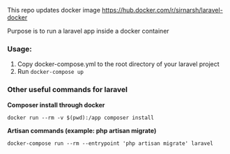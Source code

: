This repo updates docker image https://hub.docker.com/r/sirnarsh/laravel-docker

Purpose is to run a laravel app inside a docker container


### Usage: 
1. Copy docker-compose.yml to the root directory of your laravel project
2. Run `docker-compose up`

### Other useful commands for laravel

**Composer install through docker**  

`docker run --rm -v $(pwd):/app composer install`


**Artisan commands (example: php artisan migrate)**

`docker-compose run --rm --entrypoint 'php artisan migrate' laravel`

 